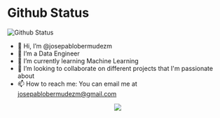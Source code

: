 
# Github Status
![Github Status](https://github-readme-stats.vercel.app/api?username=josepablobermudezm&count_private=true&show_icons=true&theme=react)

- 👋 Hi, I’m @josepablobermudezm
- 👀 I’m a Data Engineer
- 🌱 I’m currently learning Machine Learning
- 💞️ I’m looking to collaborate on different projects that I'm passionate about
- 📫 How to reach me: You can email me at josepablobermudezm@gmail.com

<p align="center">
  <img src="https://capsule-render.vercel.app/api?type=waving&color=gradient&height=60&section=footer"/>
</p>

<!---
josepablobermudezm/josepablobermudezm is a ✨ special ✨ repository because its `README.md` (this file) appears on your GitHub profile.
You can click the Preview link to take a look at your changes.
--->

